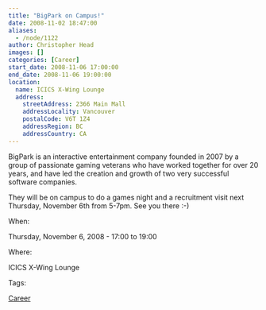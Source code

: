 ```yaml
---
title: "BigPark on Campus!"
date: 2008-11-02 18:47:00
aliases:
  - /node/1122
author: Christopher Head
images: []
categories: [Career]
start_date: 2008-11-06 17:00:00
end_date: 2008-11-06 19:00:00
location:
  name: ICICS X-Wing Lounge
  address:
    streetAddress: 2366 Main Mall
    addressLocality: Vancouver
    postalCode: V6T 1Z4
    addressRegion: BC
    addressCountry: CA
---
```


BigPark is an interactive entertainment company founded in 2007 by a group of passionate gaming veterans who have worked together for over 20 years, and have led the creation and growth of two very successful software companies.

They will be on campus to do a games night and a recruitment visit next Thursday, November 6th from 5-7pm. See you there :-)

When:

Thursday, November 6, 2008 - 17:00 to 19:00

Where:

ICICS X-Wing Lounge

Tags:

[Career](/career)
